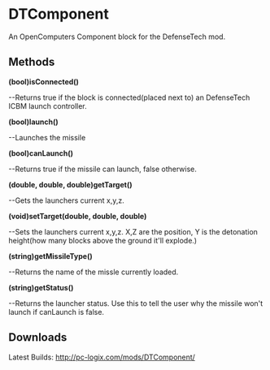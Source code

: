DTComponent
=============

An OpenComputers Component block for the DefenseTech mod.


Methods
-------
**(bool)isConnected()**

--Returns true if the block is connected(placed next to) an DefenseTech ICBM launch controller.


**(bool)launch()**

--Launches the missile


**(bool)canLaunch()**

--Returns true if the missile can launch, false otherwise.


**(double, double, double)getTarget()**

--Gets the launchers current x,y,z.


**(void)setTarget(double, double, double)**

--Sets the launchers current x,y,z. X,Z are the position, Y is the detonation height(how many blocks above the ground it'll explode.)

**(string)getMissileType()**

--Returns the name of the missle currently loaded.

**(string)getStatus()**

--Returns the launcher status. Use this to tell the user why the missile won't launch if canLaunch is false.


Downloads
---------
Latest Builds: http://pc-logix.com/mods/DTComponent/
